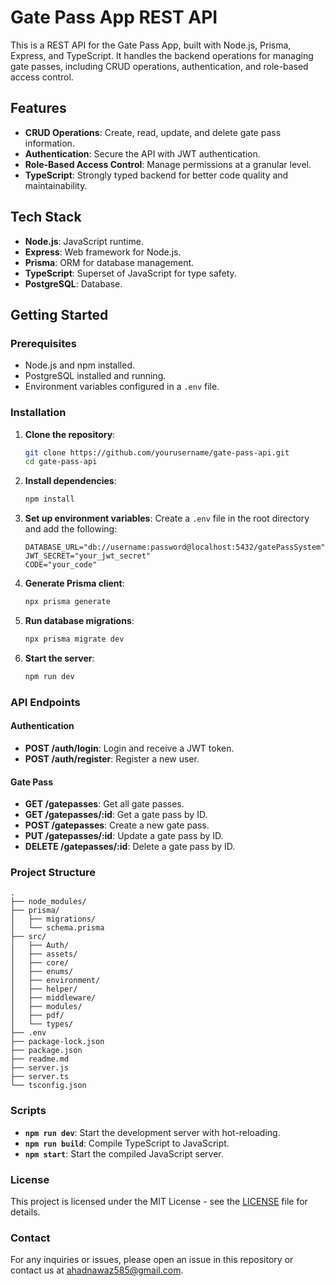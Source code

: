 

# Gate Pass App REST API

This is a REST API for the Gate Pass App, built with Node.js, Prisma, Express, and TypeScript. It handles the backend operations for managing gate passes, including CRUD operations, authentication, and role-based access control.

## Features

- **CRUD Operations**: Create, read, update, and delete gate pass information.
- **Authentication**: Secure the API with JWT authentication.
- **Role-Based Access Control**: Manage permissions at a granular level.
- **TypeScript**: Strongly typed backend for better code quality and maintainability.

## Tech Stack

- **Node.js**: JavaScript runtime.
- **Express**: Web framework for Node.js.
- **Prisma**: ORM for database management.
- **TypeScript**: Superset of JavaScript for type safety.
- **PostgreSQL**: Database.

## Getting Started

### Prerequisites

- Node.js and npm installed.
- PostgreSQL installed and running.
- Environment variables configured in a `.env` file.

### Installation

1. **Clone the repository**:
    ```bash
    git clone https://github.com/yourusername/gate-pass-api.git
    cd gate-pass-api
    ```

2. **Install dependencies**:
    ```bash
    npm install
    ```

3. **Set up environment variables**:
    Create a `.env` file in the root directory and add the following:
    ```env
    DATABASE_URL="db://username:password@localhost:5432/gatePassSystem"
    JWT_SECRET="your_jwt_secret"
    CODE="your_code"
    ```

4. **Generate Prisma client**:
    ```bash
    npx prisma generate
    ```

5. **Run database migrations**:
    ```bash
    npx prisma migrate dev
    ```

6. **Start the server**:
    ```bash
    npm run dev
    ```

### API Endpoints

#### Authentication

- **POST /auth/login**: Login and receive a JWT token.
- **POST /auth/register**: Register a new user.

#### Gate Pass

- **GET /gatepasses**: Get all gate passes.
- **GET /gatepasses/:id**: Get a gate pass by ID.
- **POST /gatepasses**: Create a new gate pass.
- **PUT /gatepasses/:id**: Update a gate pass by ID.
- **DELETE /gatepasses/:id**: Delete a gate pass by ID.

### Project Structure

```
.
├── node_modules/
├── prisma/
│   ├── migrations/
│   └── schema.prisma
├── src/
│   ├── Auth/
│   ├── assets/
│   ├── core/
│   ├── enums/
│   ├── environment/
│   ├── helper/
│   ├── middleware/
│   ├── modules/
│   ├── pdf/
│   └── types/
├── .env
├── package-lock.json
├── package.json
├── readme.md
├── server.js
├── server.ts
└── tsconfig.json
```

### Scripts

- **`npm run dev`**: Start the development server with hot-reloading.
- **`npm run build`**: Compile TypeScript to JavaScript.
- **`npm start`**: Start the compiled JavaScript server.


### License

This project is licensed under the MIT License - see the [LICENSE](LICENSE) file for details.

### Contact

For any inquiries or issues, please open an issue in this repository or contact us at ahadnawaz585@gmail.com.


